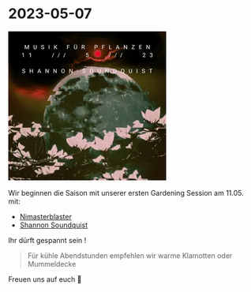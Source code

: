 # 2023-05-07

![](230511.webp)


Wir beginnen die Saison mit unserer ersten Gardening Session am 11.05. mit:

- [Nimasterblaster](https://soundcloud.com/nimasterblaster) 
- [Shannon Soundquist](https://soundcloud.com/shannon_soundquist)


Ihr dürft gespannt sein    !

> Für kühle Abendstunden empfehlen wir warme Klamotten oder Mummeldecke 

Freuen uns auf euch 💚